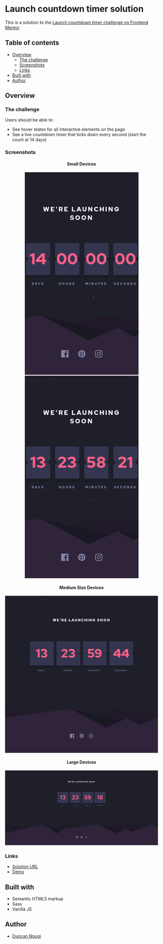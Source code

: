 # Launch countdown timer solution

This is a solution to the [Launch countdown timer challenge on Frontend Mentor](https://www.frontendmentor.io/challenges/launch-countdown-timer-N0XkGfyz-).

## Table of contents
- [Overview](#overview)
  - [The challenge](#the-challenge)
  - [Screenshots](#screenshots)
  - [Links](#links)
- [Built with](#built-with)
- [Author](#author)

## Overview
### The challenge
Users should be able to:

- See hover states for all interactive elements on the page
- See a live countdown timer that ticks down every second (start the count at 14 days)

### Screenshots
<div align="center">

#### Small Devices
![](images/small-devices-start.png)
![](images/small-devices.png)

#### Medium Size Devices
![](images/medium-devices.png)

#### Large Devices
![](images/large-devices.png)

</div>

### Links
- [Solution URL](https://github.com/ngugimuchangi/front-end/tree/master/launch-countdown-timer)
- [Demo](https://launch-countdown-timer-opal.vercel.app/)

## Built with
- Semantic HTML5 markup
- Sass
- Vanilla JS

## Author
- [Duncan Ngugi](https://github.com/ngugimuchangi)
